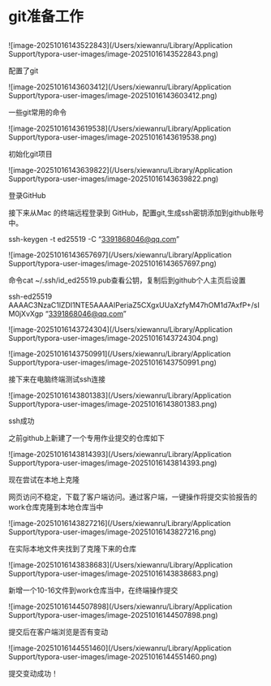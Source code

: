 # git准备工作

## 

![image-20251016143522843](/Users/xiewanru/Library/Application Support/typora-user-images/image-20251016143522843.png)

配置了git

![image-20251016143603412](/Users/xiewanru/Library/Application Support/typora-user-images/image-20251016143603412.png)

一些git常用的命令



![image-20251016143619538](/Users/xiewanru/Library/Application Support/typora-user-images/image-20251016143619538.png)

初始化git项目

![image-20251016143639822](/Users/xiewanru/Library/Application Support/typora-user-images/image-20251016143639822.png)

登录GitHub

接下来从Mac 的终端远程登录到 GitHub，配置git,生成ssh密钥添加到github账号中。

ssh-keygen -t ed25519 -C “3391868046@qq.com”

![image-20251016143657697](/Users/xiewanru/Library/Application Support/typora-user-images/image-20251016143657697.png)

命令cat ~/.ssh/id_ed25519.pub查看公钥，复制后到github个人主页后设置



ssh-ed25519 AAAAC3NzaC1lZDI1NTE5AAAAIPeriaZ5CXgxUUaXzfyM47hOM1d7AxfP+/sIM0jXvXgp “3391868046@qq.com”

![image-20251016143724304](/Users/xiewanru/Library/Application Support/typora-user-images/image-20251016143724304.png)

![image-20251016143750991](/Users/xiewanru/Library/Application Support/typora-user-images/image-20251016143750991.png)

接下来在电脑终端测试ssh连接

![image-20251016143801383](/Users/xiewanru/Library/Application Support/typora-user-images/image-20251016143801383.png)

ssh成功



之前github上新建了一个专用作业提交的仓库如下

![image-20251016143814393](/Users/xiewanru/Library/Application Support/typora-user-images/image-20251016143814393.png)

现在尝试在本地上克隆

网页访问不稳定，下载了客户端访问。通过客户端，一键操作将提交实验报告的work仓库克隆到本地仓库当中

![image-20251016143827216](/Users/xiewanru/Library/Application Support/typora-user-images/image-20251016143827216.png)

在实际本地文件夹找到了克隆下来的仓库

![image-20251016143838683](/Users/xiewanru/Library/Application Support/typora-user-images/image-20251016143838683.png)

新增一个10-16文件到work仓库当中，在终端操作提交

![image-20251016144507898](/Users/xiewanru/Library/Application Support/typora-user-images/image-20251016144507898.png)

提交后在客户端浏览是否有变动

![image-20251016144551460](/Users/xiewanru/Library/Application Support/typora-user-images/image-20251016144551460.png)

提交变动成功！